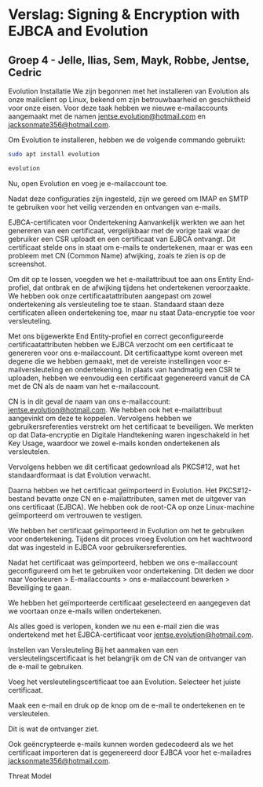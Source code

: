 # Verslag: Signing & Encryption with EJBCA and Evolution

## Groep 4 - Jelle, Ilias, Sem, Mayk, Robbe, Jentse, Cedric

Evolution Installatie
We zijn begonnen met het installeren van Evolution als onze mailclient op Linux, bekend om zijn betrouwbaarheid en geschiktheid voor onze eisen. Voor deze taak hebben we nieuwe e-mailaccounts aangemaakt met de namen jentse.evolution@hotmail.com en jacksonmate356@hotmail.com.

Om Evolution te installeren, hebben we de volgende commando gebruikt:
```bash
sudo apt install evolution
```
```bash
evolution
```
Nu, open Evolution en voeg je e-mailaccount toe.

Nadat deze configuraties zijn ingesteld, zijn we gereed om IMAP en SMTP te gebruiken voor het veilig verzenden en ontvangen van e-mails.

EJBCA-certificaten voor Ondertekening
Aanvankelijk werkten we aan het genereren van een certificaat, vergelijkbaar met de vorige taak waar de gebruiker een CSR uploadt en een certificaat van EJBCA ontvangt. Dit certificaat stelde ons in staat om e-mails te ondertekenen, maar er was een probleem met CN (Common Name) afwijking, zoals te zien is op de screenshot.

Om dit op te lossen, voegden we het e-mailattribuut toe aan ons Entity End-profiel, dat ontbrak en de afwijking tijdens het ondertekenen veroorzaakte. We hebben ook onze certificaatattributen aangepast om zowel ondertekening als versleuteling toe te staan. Standaard staan deze certificaten alleen ondertekening toe, maar nu staat Data-encryptie toe voor versleuteling.

Met ons bijgewerkte End Entity-profiel en correct geconfigureerde certificaatattributen hebben we EJBCA verzocht om een certificaat te genereren voor ons e-mailaccount. Dit certificaattype komt overeen met degene die we hebben gemaakt, met de vereiste instellingen voor e-mailversleuteling en ondertekening. In plaats van handmatig een CSR te uploaden, hebben we eenvoudig een certificaat gegenereerd vanuit de CA met de CN als de naam van het e-mailaccount.

CN is in dit geval de naam van ons e-mailaccount: jentse.evolution@hotmail.com. We hebben ook het e-mailattribuut aangevinkt om deze te koppelen. Vervolgens hebben we gebruikersreferenties verstrekt om het certificaat te beveiligen. We merkten op dat Data-encryptie en Digitale Handtekening waren ingeschakeld in het Key Usage, waardoor we zowel e-mails konden ondertekenen als versleutelen.

Vervolgens hebben we dit certificaat gedownload als PKCS#12, wat het standaardformaat is dat Evolution verwacht.

Daarna hebben we het certificaat geïmporteerd in Evolution. Het PKCS#12-bestand bevatte onze CN en e-mailattributen, samen met de uitgever van ons certificaat (EJBCA). We hebben ook de root-CA op onze Linux-machine geïmporteerd om vertrouwen te vestigen.

We hebben het certificaat geïmporteerd in Evolution om het te gebruiken voor ondertekening. Tijdens dit proces vroeg Evolution om het wachtwoord dat was ingesteld in EJBCA voor gebruikersreferenties.

Nadat het certificaat was geïmporteerd, hebben we ons e-mailaccount geconfigureerd om het te gebruiken voor ondertekening. Dit deden we door naar Voorkeuren > E-mailaccounts > ons e-mailaccount bewerken > Beveiliging te gaan.

We hebben het geïmporteerde certificaat geselecteerd en aangegeven dat we voortaan onze e-mails willen ondertekenen.

Als alles goed is verlopen, konden we nu een e-mail zien die was ondertekend met het EJBCA-certificaat voor jentse.evolution@hotmail.com.

Instellen van Versleuteling
Bij het aanmaken van een versleutelingscertificaat is het belangrijk om de CN van de ontvanger van de e-mail te gebruiken.

Voeg het versleutelingscertificaat toe aan Evolution. Selecteer het juiste certificaat.

Maak een e-mail en druk op de knop om de e-mail te ondertekenen en te versleutelen.

Dit is wat de ontvanger ziet.

Ook geëncrypteerde e-mails kunnen worden gedecodeerd als we het certificaat importeren dat is gegenereerd door EJBCA voor het e-mailadres jacksonmate356@hotmail.com.

Threat Model
